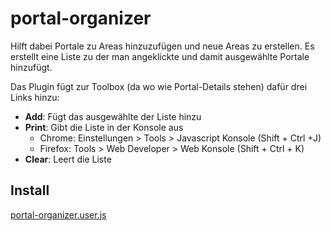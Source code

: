 # portal-organizer

Hilft dabei Portale zu Areas hinzuzufügen und neue Areas zu erstellen. Es erstellt eine Liste zu der man angeklickte und damit ausgewählte Portale hinzufügt.

Das Plugin fügt zur Toolbox (da wo wie Portal-Details stehen) dafür drei Links hinzu:

* **Add**: Fügt das ausgewählte der Liste hinzu
* **Print**: Gibt die Liste in der Konsole aus
  * Chrome: Einstellungen > Tools > Javascript Konsole (Shift + Ctrl +J)
  * Firefox: Tools > Web Developer > Web Konsole (Shift + Ctrl + K)
* **Clear**: Leert die Liste

## Install

[portal-organizer.user.js](https://github.com/erniehh/iitc-plugins/raw/master/wetterbericht/portalOrganizer/portal-organizer.user.js)
